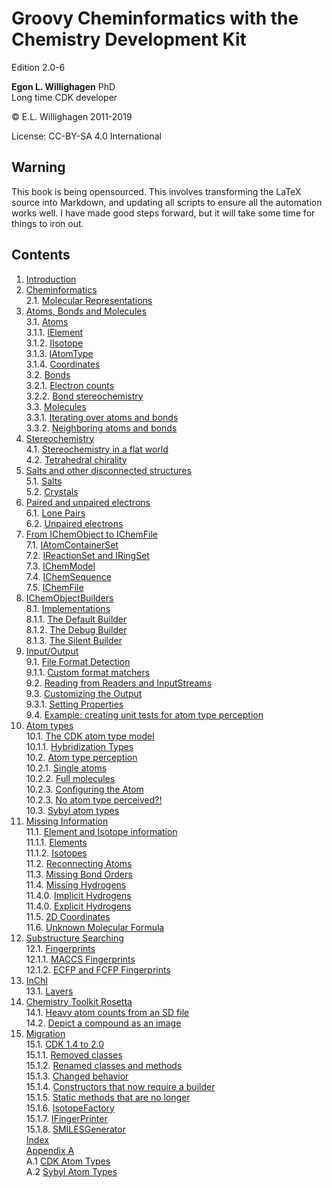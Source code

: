 # Groovy Cheminformatics with the Chemistry Development Kit

<script type="application/ld+json">
{
  "@context":"http://schema.org/",
  "@type":"CreativeWork",
  "about":"This text book describes how to write cheminformatics software with Groovy and the Chemistry Development Kit.",
  "audience":[{
    "@type":"Audience","name":"post-docs"
  }],
  "genre":[{
    "@type":"URL","url":"http://edamontology.org/topic_2258"
  }],
  "name":"Groovy Cheminformatics with the Chemistry Development Kit",
  "author":[{
    "@type":"Person",
    "name":"Egon Willighagen",
    "identifier":"0000-0001-7542-0286"
  }],
  "keywords":"cheminformatics, chemoinformatics, java, Groovy, Chemistry Development Kit, CDK",
  "license":"CC BY-SA 4.0",
  "url": "https://egonw.github.io/cdkbook/",
  "version":"2.0-6"
}
</script>


Edition 2.0-6

**Egon L. Willighagen** PhD<br />
Long time CDK developer

© E.L. Willighagen 2011-2019

License: CC-BY-SA 4.0 International

## Warning

This book is being opensourced. This involves transforming the LaTeX source into Markdown,
and updating all scripts to ensure all the automation works well. I have made good
steps forward, but it will take some time for things to iron out.

## Contents

1. [Introduction](introduction.md) <br />
2. [Cheminformatics](cheminfo.md) <br />
2.1. [Molecular Representations](cheminfo.md#molecular-representations) <br />
3. [Atoms, Bonds and Molecules](atomsbonds.md) <br />
3.1. [Atoms](atomsbonds.md#atoms) <br />
3.1.1. [IElement](atomsbonds.md#ielement) <br />
3.1.2. [IIsotope](atomsbonds.md#iisotope) <br />
3.1.3. [IAtomType](atomsbonds.md#iatomtype) <br />
3.1.4. [Coordinates](atomsbonds.md#coordinates) <br />
3.2. [Bonds](atomsbonds.md#bonds) <br />
3.2.1. [Electron counts](atomsbonds.md#electron-counts) <br />
3.2.2. [Bond stereochemistry](atomsbonds.md#bond-stereochemistry) <br />
3.3. [Molecules](atomsbonds.md#molecules) <br />
3.3.1. [Iterating over atoms and bonds](atomsbonds.md#iterating-over-atoms-and-bonds) <br />
3.3.2. [Neighboring atoms and bonds](atomsbonds.md#neighboring-atoms-and-bonds) <br />
4. [Stereochemistry](stereo.md) <br />
4.1. [Stereochemistry in a flat world](stereo.md#stereochemistry-in-a-flat-world) <br />
4.2. [Tetrahedral chirality](stereo.md#tetrahedral-chirality) <br />
5. [Salts and other disconnected structures](salts.md) <br />
5.1. [Salts](salts.md#salts) <br />
5.2. [Crystals](salts.md#crystals) <br />
6. [Paired and unpaired electrons](unpairedelectrons.md) <br />
6.1. [Lone Pairs](unpairedelectrons.md#lone-pairs) <br />
6.2. [Unpaired electrons](unpairedelectrons.md#unpaired-electrons) <br />
7. [From IChemObject to IChemFile](chemobject.md) <br />
7.1. [IAtomContainerSet](chemobject.md#iatomcontainerset) <br />
7.2. [IReactionSet and IRingSet](chemobject.md#ireactionset-and-iringset) <br />
7.3. [IChemModel](chemobject.md#ichemmodel) <br />
7.4. [IChemSequence](chemobject.md#ichemsequence) <br />
7.5. [IChemFile](chemobject.md#ichemfile) <br />
8. [IChemObjectBuilders](builders.md) <br />
8.1. [Implementations](builders.md#implementations) <br />
8.1.1. [The Default Builder](builders.md#the-default-builder) <br />
8.1.2. [The Debug Builder](builders.md#the-debug-builder) <br />
8.1.3. [The Silent Builder](builders.md#the-silent-builder) <br />
9. [Input/Output](io.md) <br />
9.1. [File Format Detection](io.md#file-format-detection) <br />
9.1.1. [Custom format matchers](io.md#custom-format-matchers) <br />
9.2. [Reading from Readers and InputStreams](io.md#reading-from-readers-and-inputstreams) <br />
9.3. [Customizing the Output](io.md#customizing-the-output) <br />
9.3.1. [Setting Properties](io.md#setting-properties) <br />
9.4. [Example: creating unit tests for atom type perception](io.md#example:-creating-unit-tests-for-atom-type-perception) <br />
10. [Atom types](atomtype.md) <br />
10.1. [The CDK atom type model](atomtype.md#the-cdk-atom-type-model) <br />
10.1.1. [Hybridization Types](atomtype.md#hybridization-types) <br />
10.2. [Atom type perception](atomtype.md#atom-type-perception) <br />
10.2.1. [Single atoms](atomtype.md#single-atoms) <br />
10.2.2. [Full molecules](atomtype.md#full-molecules) <br />
10.2.3. [Configuring the Atom](atomtype.md#configuring-the-atom) <br />
10.2.3. [No atom type perceived?!](atomtype.md#no-atom-type-perceived?!) <br />
10.3. [Sybyl atom types](atomtype.md#sybyl-atom-types) <br />
11. [Missing Information](missing.md) <br />
11.1. [Element and Isotope information](missing.md#element-and-isotope-information) <br />
11.1.1. [Elements](missing.md#elements) <br />
11.1.2. [Isotopes](missing.md#isotopes) <br />
11.2. [Reconnecting Atoms](missing.md#reconnecting-atoms) <br />
11.3. [Missing Bond Orders](missing.md#missing-bond-orders) <br />
11.4. [Missing Hydrogens](missing.md#missing-hydrogens) <br />
11.4.0. [Implicit Hydrogens](missing.md#implicit-hydrogens) <br />
11.4.0. [Explicit Hydrogens](missing.md#explicit-hydrogens) <br />
11.5. [2D Coordinates](missing.md#2d-coordinates) <br />
11.6. [Unknown Molecular Formula](missing.md#unknown-molecular-formula) <br />
12. [Substructure Searching](substructure.md) <br />
12.1. [Fingerprints](substructure.md#fingerprints) <br />
12.1.1. [MACCS Fingerprints](substructure.md#maccs-fingerprints) <br />
12.1.2. [ECFP and FCFP Fingerprints](substructure.md#ecfp-and-fcfp-fingerprints) <br />
13. [InChI](inchi.md) <br />
13.1. [Layers](inchi.md#layers) <br />
14. [Chemistry Toolkit Rosetta](ctr.md) <br />
14.1. [Heavy atom counts from an SD file](ctr.md#heavy-atom-counts-from-an-sd-file) <br />
14.2. [Depict a compound as an image](ctr.md#depict-a-compound-as-an-image) <br />
15. [Migration](migration.md) <br />
15.1. [CDK 1.4 to 2.0](migration.md#cdk-14-to-20) <br />
15.1.1. [Removed classes](migration.md#removed-classes) <br />
15.1.2. [Renamed classes and methods](migration.md#renamed-classes-and-methods) <br />
15.1.3. [Changed behavior](migration.md#changed-behavior) <br />
15.1.4. [Constructors that now require a builder](migration.md#constructors-that-now-require-a-builder) <br />
15.1.5. [Static methods that are no longer](migration.md#static-methods-that-are-no-longer) <br />
15.1.6. [IsotopeFactory](migration.md#isotopefactory) <br />
15.1.7. [IFingerPrinter](migration.md#ifingerprinter) <br />
15.1.8. [SMILESGenerator](migration.md#smilesgenerator) <br />
[Index](indexList.md) <br />
[Appendix A](appatomtypes.md) <br />
A.1 [CDK Atom Types](appatomtypes.md#cdk-atom-types) <br />
A.2 [Sybyl Atom Types](appatomtypes.md#sybyl-atom-types) <br />
